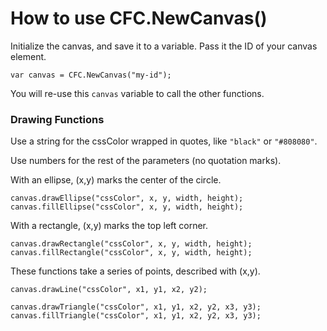 # How to use CFC.NewCanvas()

Initialize the canvas, and save it to a variable. Pass it the ID of your canvas element.
```
var canvas = CFC.NewCanvas("my-id");
```
You will re-use this `canvas` variable to call the other functions.

### Drawing Functions

Use a string for the cssColor wrapped in quotes, like `"black"` or `"#808080"`.

Use numbers for the rest of the parameters (no quotation marks).

With an ellipse, (x,y) marks the center of the circle.
```
canvas.drawEllipse("cssColor", x, y, width, height);
canvas.fillEllipse("cssColor", x, y, width, height);
```

With a rectangle, (x,y) marks the top left corner.
```
canvas.drawRectangle("cssColor", x, y, width, height);
canvas.fillRectangle("cssColor", x, y, width, height);
```

These functions take a series of points, described with (x,y).
```
canvas.drawLine("cssColor", x1, y1, x2, y2);

canvas.drawTriangle("cssColor", x1, y1, x2, y2, x3, y3);
canvas.fillTriangle("cssColor", x1, y1, x2, y2, x3, y3);
```
